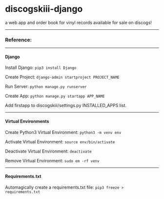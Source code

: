 # discogskiii-django
a web app and order book for vinyl records available for sale on discogs!

---
### Reference:

---
#### Django
Install Django:
```pip3 install Django```

Create Project:
```django-admin startproject PROJECT_NAME```

Run Server:
```python manage.py runserver```

Create App:
```python manage.py startapp APP_NAME```

Add firstapp to discogskiii/settings.py INSTALLED_APPS list.

---
#### Virtual Environments
Create Python3 Virtual Environment: 
```python3 -m venv env```

Activate Virtual Environment:
```source env/bin/activate```

Deactivate Virtual Environment:
```deactivate```

Remove Virtual Environment:
```sudo em -rf venv```

---
#### Requirements.txt
Automagically create a requirements.txt file:
```pip3 freeze > requirements.txt```